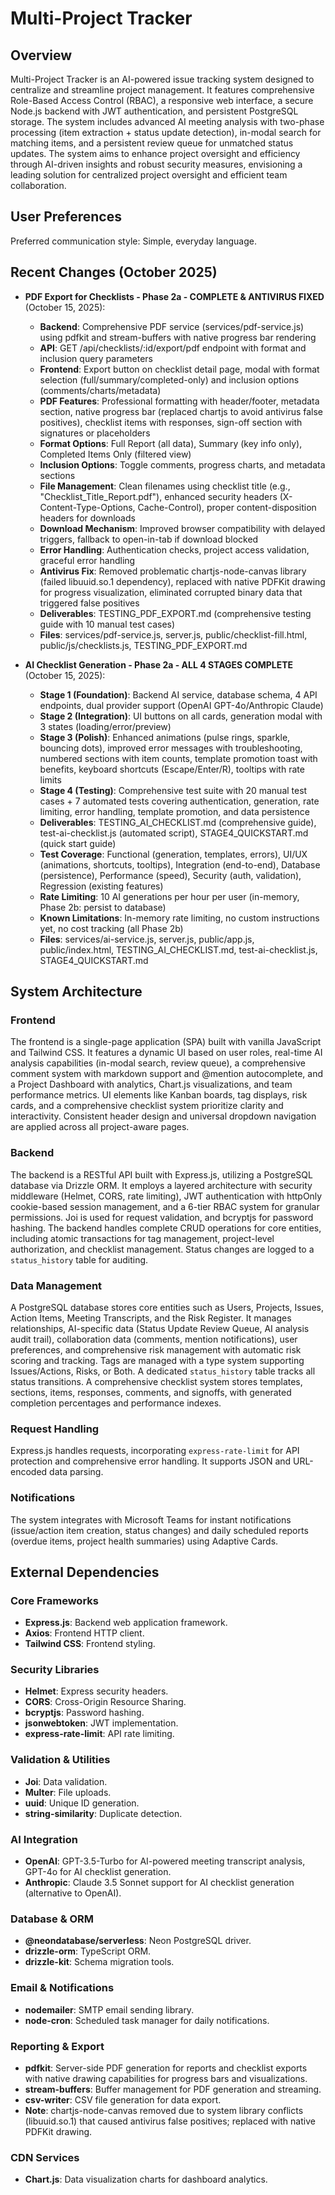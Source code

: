 # Multi-Project Tracker

## Overview
Multi-Project Tracker is an AI-powered issue tracking system designed to centralize and streamline project management. It features comprehensive Role-Based Access Control (RBAC), a responsive web interface, a secure Node.js backend with JWT authentication, and persistent PostgreSQL storage. The system includes advanced AI meeting analysis with two-phase processing (item extraction + status update detection), in-modal search for matching items, and a persistent review queue for unmatched status updates. The system aims to enhance project oversight and efficiency through AI-driven insights and robust security measures, envisioning a leading solution for centralized project oversight and efficient team collaboration.

## User Preferences
Preferred communication style: Simple, everyday language.

## Recent Changes (October 2025)
- **PDF Export for Checklists - Phase 2a - COMPLETE & ANTIVIRUS FIXED** (October 15, 2025):
  - **Backend**: Comprehensive PDF service (services/pdf-service.js) using pdfkit and stream-buffers with native progress bar rendering
  - **API**: GET /api/checklists/:id/export/pdf endpoint with format and inclusion query parameters
  - **Frontend**: Export button on checklist detail page, modal with format selection (full/summary/completed-only) and inclusion options (comments/charts/metadata)
  - **PDF Features**: Professional formatting with header/footer, metadata section, native progress bar (replaced chartjs to avoid antivirus false positives), checklist items with responses, sign-off section with signatures or placeholders
  - **Format Options**: Full Report (all data), Summary (key info only), Completed Items Only (filtered view)
  - **Inclusion Options**: Toggle comments, progress charts, and metadata sections
  - **File Management**: Clean filenames using checklist title (e.g., "Checklist_Title_Report.pdf"), enhanced security headers (X-Content-Type-Options, Cache-Control), proper content-disposition headers for downloads
  - **Download Mechanism**: Improved browser compatibility with delayed triggers, fallback to open-in-tab if download blocked
  - **Error Handling**: Authentication checks, project access validation, graceful error handling
  - **Antivirus Fix**: Removed problematic chartjs-node-canvas library (failed libuuid.so.1 dependency), replaced with native PDFKit drawing for progress visualization, eliminated corrupted binary data that triggered false positives
  - **Deliverables**: TESTING_PDF_EXPORT.md (comprehensive testing guide with 10 manual test cases)
  - **Files**: services/pdf-service.js, server.js, public/checklist-fill.html, public/js/checklists.js, TESTING_PDF_EXPORT.md

- **AI Checklist Generation - Phase 2a - ALL 4 STAGES COMPLETE** (October 15, 2025):
  - **Stage 1 (Foundation)**: Backend AI service, database schema, 4 API endpoints, dual provider support (OpenAI GPT-4o/Anthropic Claude)
  - **Stage 2 (Integration)**: UI buttons on all cards, generation modal with 3 states (loading/error/preview)
  - **Stage 3 (Polish)**: Enhanced animations (pulse rings, sparkle, bouncing dots), improved error messages with troubleshooting, numbered sections with item counts, template promotion toast with benefits, keyboard shortcuts (Escape/Enter/R), tooltips with rate limits
  - **Stage 4 (Testing)**: Comprehensive test suite with 20 manual test cases + 7 automated tests covering authentication, generation, rate limiting, error handling, template promotion, and data persistence
  - **Deliverables**: TESTING_AI_CHECKLIST.md (comprehensive guide), test-ai-checklist.js (automated script), STAGE4_QUICKSTART.md (quick start guide)
  - **Test Coverage**: Functional (generation, templates, errors), UI/UX (animations, shortcuts, tooltips), Integration (end-to-end), Database (persistence), Performance (speed), Security (auth, validation), Regression (existing features)
  - **Rate Limiting**: 10 AI generations per hour per user (in-memory, Phase 2b: persist to database)
  - **Known Limitations**: In-memory rate limiting, no custom instructions yet, no cost tracking (all Phase 2b)
  - **Files**: services/ai-service.js, server.js, public/app.js, public/index.html, TESTING_AI_CHECKLIST.md, test-ai-checklist.js, STAGE4_QUICKSTART.md

## System Architecture

### Frontend
The frontend is a single-page application (SPA) built with vanilla JavaScript and Tailwind CSS. It features a dynamic UI based on user roles, real-time AI analysis capabilities (in-modal search, review queue), a comprehensive comment system with markdown support and @mention autocomplete, and a Project Dashboard with analytics, Chart.js visualizations, and team performance metrics. UI elements like Kanban boards, tag displays, risk cards, and a comprehensive checklist system prioritize clarity and interactivity. Consistent header design and universal dropdown navigation are applied across all project-aware pages.

### Backend
The backend is a RESTful API built with Express.js, utilizing a PostgreSQL database via Drizzle ORM. It employs a layered architecture with security middleware (Helmet, CORS, rate limiting), JWT authentication with httpOnly cookie-based session management, and a 6-tier RBAC system for granular permissions. Joi is used for request validation, and bcryptjs for password hashing. The backend handles complete CRUD operations for core entities, including atomic transactions for tag management, project-level authorization, and checklist management. Status changes are logged to a `status_history` table for auditing.

### Data Management
A PostgreSQL database stores core entities such as Users, Projects, Issues, Action Items, Meeting Transcripts, and the Risk Register. It manages relationships, AI-specific data (Status Update Review Queue, AI analysis audit trail), collaboration data (comments, mention notifications), user preferences, and comprehensive risk management with automatic risk scoring and tracking. Tags are managed with a type system supporting Issues/Actions, Risks, or Both. A dedicated `status_history` table tracks all status transitions. A comprehensive checklist system stores templates, sections, items, responses, comments, and signoffs, with generated completion percentages and performance indexes.

### Request Handling
Express.js handles requests, incorporating `express-rate-limit` for API protection and comprehensive error handling. It supports JSON and URL-encoded data parsing.

### Notifications
The system integrates with Microsoft Teams for instant notifications (issue/action item creation, status changes) and daily scheduled reports (overdue items, project health summaries) using Adaptive Cards.

## External Dependencies

### Core Frameworks
- **Express.js**: Backend web application framework.
- **Axios**: Frontend HTTP client.
- **Tailwind CSS**: Frontend styling.

### Security Libraries
- **Helmet**: Express security headers.
- **CORS**: Cross-Origin Resource Sharing.
- **bcryptjs**: Password hashing.
- **jsonwebtoken**: JWT implementation.
- **express-rate-limit**: API rate limiting.

### Validation & Utilities
- **Joi**: Data validation.
- **Multer**: File uploads.
- **uuid**: Unique ID generation.
- **string-similarity**: Duplicate detection.

### AI Integration
- **OpenAI**: GPT-3.5-Turbo for AI-powered meeting transcript analysis, GPT-4o for AI checklist generation.
- **Anthropic**: Claude 3.5 Sonnet support for AI checklist generation (alternative to OpenAI).

### Database & ORM
- **@neondatabase/serverless**: Neon PostgreSQL driver.
- **drizzle-orm**: TypeScript ORM.
- **drizzle-kit**: Schema migration tools.

### Email & Notifications
- **nodemailer**: SMTP email sending library.
- **node-cron**: Scheduled task manager for daily notifications.

### Reporting & Export
- **pdfkit**: Server-side PDF generation for reports and checklist exports with native drawing capabilities for progress bars and visualizations.
- **stream-buffers**: Buffer management for PDF generation and streaming.
- **csv-writer**: CSV file generation for data export.
- **Note**: chartjs-node-canvas removed due to system library conflicts (libuuid.so.1) that caused antivirus false positives; replaced with native PDFKit drawing.

### CDN Services
- **Chart.js**: Data visualization charts for dashboard analytics.